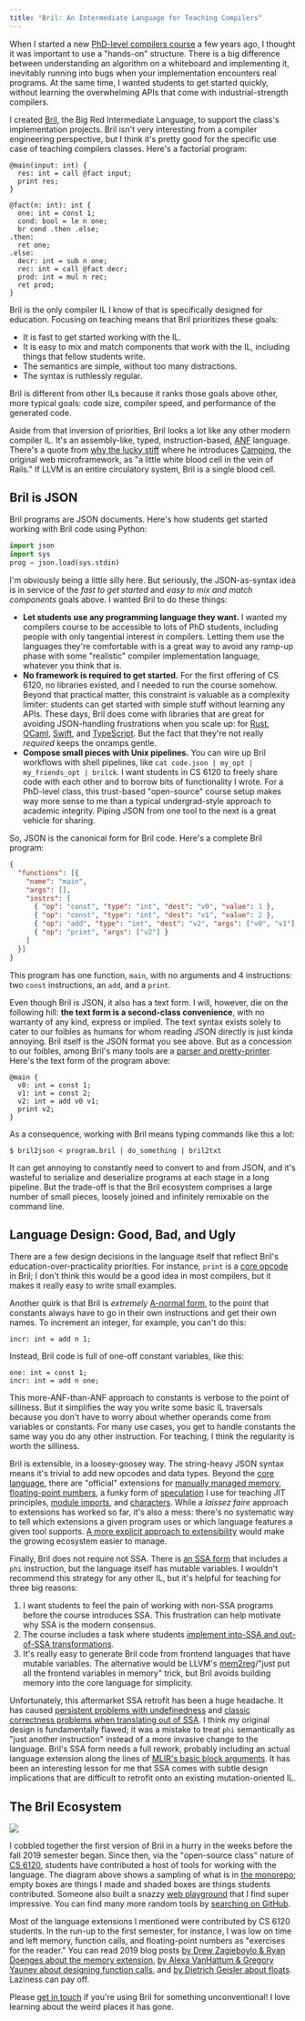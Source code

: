 ```yaml
---
title: "Bril: An Intermediate Language for Teaching Compilers"
---
```

When I started a new [PhD-level compilers course][cs6120] a few years ago,
I thought it was important to use a "hands-on" structure.
There is a big difference between understanding an algorithm on a whiteboard and implementing it, inevitably running into bugs when your implementation encounters real programs.
At the same time, I wanted students to get started quickly, without learning the overwhelming APIs that come with industrial-strength compilers.

I created [Bril][], the Big Red Intermediate Language, to support the class's implementation projects.
Bril isn't very interesting from a compiler engineering perspective, but
I think it's pretty good for the specific use case of teaching compilers classes.
Here's a factorial program:

```bril
@main(input: int) {
  res: int = call @fact input;
  print res;
}

@fact(n: int): int {
  one: int = const 1;
  cond: bool = le n one;
  br cond .then .else;
.then:
  ret one;
.else:
  decr: int = sub n one;
  rec: int = call @fact decr;
  prod: int = mul n rec;
  ret prod;
}
```

Bril is the only compiler IL I know of that is specifically designed for education.
Focusing on teaching means that Bril prioritizes these goals:

* It is fast to get started working with the IL.
* It is easy to mix and match components that work with the IL, including things that fellow students write.
* The semantics are simple, without too many distractions.
* The syntax is ruthlessly regular.

Bril is different from other ILs because it ranks those goals above other, more typical goals:
code size, compiler speed, and performance of the generated code.

Aside from that inversion of priorities, Bril looks a lot like any other modern compiler IL.
It's an assembly-like, typed, instruction-based, [ANF][] language.
There's a quote from [why the lucky stiff][why] where he introduces [Camping][], the original web microframework, as "a little white blood cell in the vein of Rails."
If LLVM is an entire circulatory system, Bril is a single blood cell.

[camping]: https://camping.github.io/camping.io/
[why]: https://en.wikipedia.org/wiki/Why_the_lucky_stiff
[bril]: https://capra.cs.cornell.edu/bril/
[cs6120]: https://www.cs.cornell.edu/courses/cs6120/2023fa/
[anf]: https://en.wikipedia.org/wiki/A-normal_form

## Bril is JSON

Bril programs are JSON documents.
Here's how students get started working with Bril code using Python:

```py
import json
import sys
prog = json.load(sys.stdin)
```

I'm obviously being a little silly here.
But seriously, the JSON-as-syntax idea is in service of the *fast to get started* and *easy to mix and match components* goals above.
I wanted Bril to do these things:

* **Let students use any programming language they want.**
  I wanted my compilers course to be accessible to lots of PhD students, including people with only tangential interest in compilers.
  Letting them use the languages they're comfortable with is a great way to avoid any ramp-up phase with some "realistic" compiler implementation language, whatever you think that is.
* **No framework is required to get started.**
  For the first offering of CS 6120, no libraries existed, and I needed to run the course somehow.
  Beyond that practical matter, this constraint is valuable as a complexity limiter:
  students can get started with simple stuff without learning any APIs.
  These days, Bril does come with libraries that are great for avoiding JSON-handling frustrations when you scale up:
  for [Rust][bril-rs], [OCaml][bril-ocaml], [Swift][bril-swift], and [TypeScript][bril-ts].
  But the fact that they're not really *required* keeps the onramps gentle.
* **Compose small pieces with Unix pipelines.**
  You can wire up Bril workflows with shell pipelines, like `cat code.json | my_opt | my_friends_opt | brilck`.
  I want students in CS 6120 to freely share code with each other and to borrow bits of functionality I wrote.
  For a PhD-level class, this trust-based "open-source" course setup makes way more sense to me than a typical undergrad-style approach to academic integrity.
  Piping JSON from one tool to the next is a great vehicle for sharing.

So, JSON is the canonical form for Bril code.
Here's a complete Bril program:

```json
{
  "functions": [{
    "name": "main",
    "args": [],
    "instrs": [
      { "op": "const", "type": "int", "dest": "v0", "value": 1 },
      { "op": "const", "type": "int", "dest": "v1", "value": 2 },
      { "op": "add", "type": "int", "dest": "v2", "args": ["v0", "v1"] },
      { "op": "print", "args": ["v2"] }
    ]
  }]
}
```

This program has one function, `main`, with no arguments and 4 instructions:
two `const` instructions, an `add`, and a `print`.

Even though Bril is JSON, it also has a text form.
I will, however, die on the following hill:
**the text form is a second-class convenience**, with no warranty of any kind, express or implied.
The text syntax exists solely to cater to our foibles as humans for whom reading JSON directly is just kinda annoying.
Bril itself is the JSON format you see above.
But as a concession to our foibles, among Bril's many tools are a [parser and pretty-printer][bril-txt].
Here's the text form of the program above:

```bril
@main {
  v0: int = const 1;
  v1: int = const 2;
  v2: int = add v0 v1;
  print v2;
}
```

As a consequence, working with Bril means typing commands like this a lot:

```
$ bril2json < program.bril | do_something | bril2txt
```

It can get annoying to constantly need to convert to and from JSON,
and it's wasteful to serialize and deserialize programs at each stage in a long pipeline.
But the trade-off is that the Bril ecosystem comprises a large number of small pieces, loosely joined and infinitely remixable on the command line.

[bril-ocaml]: https://github.com/sampsyo/bril/tree/main/bril-ocaml
[bril-ts]: https://github.com/sampsyo/bril/tree/main/bril-ts
[bril-swift]: https://github.com/sampsyo/bril/tree/main/bril-swift
[bril-rs]: https://github.com/sampsyo/bril/tree/main/bril-rs
[bril-txt]: https://github.com/sampsyo/bril/blob/main/bril-txt/briltxt.py

## Language Design: Good, Bad, and Ugly

There are a few design decisions in the language itself that reflect Bril's education-over-practicality priorities.
For instance, `print` is a [core opcode][core] in Bril; I don't think this would be a good idea in most compilers, but it makes it really easy to write small examples.

Another quirk is that Bril is *extremely* [A-normal form][anf], to the point that constants always have to go in their own instructions and get their own names.
To increment an integer, for example, you can't do this:

```bril
incr: int = add n 1;
```

Instead, Bril code is full of one-off constant variables, like this:

```bril
one: int = const 1;
incr: int = add n one;
```

This more-ANF-than-ANF approach to constants is verbose to the point of silliness.
But it simplifies the way you write some basic IL traversals because you don't have to worry about whether operands come from variables or constants.
For many use cases, you get to handle constants the same way you do any other instruction.
For teaching, I think the regularity is worth the silliness.

Bril is extensible, in a loosey-goosey way.
The string-heavy JSON syntax means it's trivial to add new opcodes and data types.
Beyond the [core language][core], there are "official" extensions for [manually managed memory][memory], [floating-point numbers][float], a funky form of [speculation][spec] I use for teaching JIT principles, [module imports][import], and [characters][char].
While a *laissez faire* approach to extensions has worked so far, it's also a mess:
there's no systematic way to tell which extensions a given program uses or which language features a given tool supports.
[A more explicit approach to extensibility][38] would make the growing ecosystem easier to manage.

Finally, Bril does not require not SSA.
There is [an SSA form][ssa] that includes a `phi` instruction, but the language itself has mutable variables.
I wouldn't recommend this strategy for any other IL, but it's helpful for teaching for three big reasons:

1. I want students to feel the pain of working with non-SSA programs before the course introduces SSA. This frustration can help motivate why SSA is the modern consensus.
2. The course includes a task where students [implement into-SSA and out-of-SSA transformations][ssa-task].
3. It's really easy to generate Bril code from frontend languages that have mutable variables. The alternative would be LLVM's [mem2reg][]/"just put all the frontend variables in memory" trick, but Bril avoids building memory into the core language for simplicity.

Unfortunately, this aftermarket SSA retrofit has been a huge headache.
It has caused [persistent problems with undefinedness][108] and [classic correctness problems when translating out of SSA][330].
I think my original design is fundamentally flawed;
it was a mistake to treat `phi` semantically as "just another instruction" instead of a more invasive change to the language.
Bril's SSA form needs a full rework, probably including an actual language extension along the lines of [MLIR's basic block arguments][block-args].
It has been an interesting lesson for me that SSA comes with subtle design implications that are difficult to retrofit onto an existing mutation-oriented IL.

[core]: https://capra.cs.cornell.edu/bril/lang/core.html
[ssa-task]: https://www.cs.cornell.edu/courses/cs6120/2023fa/lesson/6/#tasks
[memory]: https://capra.cs.cornell.edu/bril/lang/memory.html
[float]: https://capra.cs.cornell.edu/bril/lang/float.html
[spec]: https://capra.cs.cornell.edu/bril/lang/spec.html
[import]: https://capra.cs.cornell.edu/bril/lang/import.html
[char]: https://capra.cs.cornell.edu/bril/lang/char.html
[ssa]: https://capra.cs.cornell.edu/bril/lang/ssa.html
[38]: https://github.com/sampsyo/bril/issues/38
[mem2reg]: https://llvm.org/doxygen/Mem2Reg_8cpp_source.html
[block-args]: https://mlir.llvm.org/docs/Rationale/Rationale/#block-arguments-vs-phi-nodes
[108]: https://github.com/sampsyo/bril/issues/108
[330]: https://github.com/sampsyo/bril/issues/330

## The Bril Ecosystem

<img src="{{site.base}}/media/bril/ecosystem.svg"
    class="img-responsive bonw" style="max-width: 450px;">

I cobbled together the first version of Bril in a hurry in the weeks before the fall 2019 semester began.
Since then, via the "open-source class" nature of [CS 6120][cs6120], students have contributed a host of tools for working with the language.
The diagram above shows a sampling of what is in [the monorepo][bril-gh];
empty boxes are things I made and shaded boxes are things students contributed.
Someone also built a snazzy [web playground][playground] that I find super impressive.
You can find many more random tools by [searching on GitHub][gh-search].

Most of the language extensions I mentioned were contributed by CS 6120 students.
In the run-up to the first semester, for instance, I was low on time and left memory, function calls, and floating-point numbers as "exercises for the reader."
You can read 2019 blog posts [by Drew Zagieboylo & Ryan Doenges about the memory extension][memory-blog],
[by Alexa VanHattum & Gregory Yauney about designing function calls][func-blog],
and [by Dietrich Geisler about floats][float-blog].
Laziness can pay off.

Please [get in touch][toot] if you're using Bril for something unconventional!
I love learning about the weird places it has gone.

[playground]: https://agentcooper.github.io/bril-playground/
[bril-gh]: https://github.com/sampsyo/bril
[gh-search]: https://github.com/search?q=bril+compiler&type=repositories
[toot]: https://discuss.systems/@adrian
[float-blog]: https://www.cs.cornell.edu/courses/cs6120/2019fa/blog/floats-static-arrays/
[func-blog]: https://www.cs.cornell.edu/courses/cs6120/2019fa/blog/function-calls/
[memory-blog]: https://www.cs.cornell.edu/courses/cs6120/2019fa/blog/manually-managed-memory/
